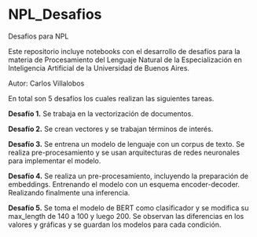 # NPL_Desafios
Desafios para NPL

Este repositorio incluye notebooks con el desarrollo de desafíos para la materia de Procesamiento del Lenguaje Natural de la Especialización en Inteligencia Artificial de la Universidad de Buenos Aires.

Autor: Carlos Villalobos

En total son 5 desafíos los cuales realizan las siguientes tareas.

**Desafío 1.**
Se trabaja en la vectorización de documentos.

**Desafío 2.**
Se crean  vectores y se trabajan términos de interés.

**Desafío 3.**
Se entrena un modelo de lenguaje con un corpus de texto. Se realiza pre-procesamiento y se usan arquitecturas de redes neuronales para implementar el modelo.

**Desafío 4.**
Se realiza un pre-procesamiento, incluyendo la preparación de embeddings. Entrenando el modelo con un esquema encoder-decoder. Realizando finalmente una inferencia.

**Desafío 5.**
Se toma el modelo de BERT como clasificador y se modifica su max_length de 140 a 100 y luego 200.
Se observan las diferencias en los valores y gráficas y se guardan los modelos para cada condición.
